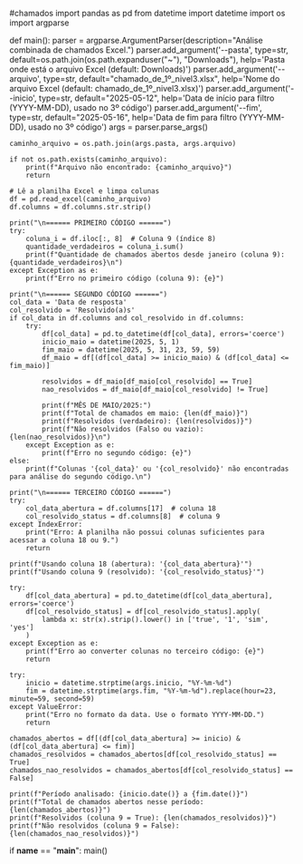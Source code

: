 #chamados
import pandas as pd
from datetime import datetime
import os
import argparse

def main():
    parser = argparse.ArgumentParser(description="Análise combinada de chamados Excel.")
    parser.add_argument('--pasta', type=str, default=os.path.join(os.path.expanduser("~"), "Downloads"),
                        help='Pasta onde está o arquivo Excel (default: Downloads)')
    parser.add_argument('--arquivo', type=str, default="chamado_de_1º_nivel3.xlsx",
                        help='Nome do arquivo Excel (default: chamado_de_1º_nivel3.xlsx)')
    parser.add_argument('--inicio', type=str, default="2025-05-12",
                        help='Data de início para filtro (YYYY-MM-DD), usado no 3º código')
    parser.add_argument('--fim', type=str, default="2025-05-16",
                        help='Data de fim para filtro (YYYY-MM-DD), usado no 3º código')
    args = parser.parse_args()

    caminho_arquivo = os.path.join(args.pasta, args.arquivo)

    if not os.path.exists(caminho_arquivo):
        print(f"Arquivo não encontrado: {caminho_arquivo}")
        return

    # Lê a planilha Excel e limpa colunas
    df = pd.read_excel(caminho_arquivo)
    df.columns = df.columns.str.strip()

    print("\n====== PRIMEIRO CÓDIGO ======")
    try:
        coluna_i = df.iloc[:, 8]  # Coluna 9 (índice 8)
        quantidade_verdadeiros = coluna_i.sum()
        print(f"Quantidade de chamados abertos desde janeiro (coluna 9): {quantidade_verdadeiros}\n")
    except Exception as e:
        print(f"Erro no primeiro código (coluna 9): {e}")

    print("\n====== SEGUNDO CÓDIGO ======")
    col_data = 'Data de resposta'
    col_resolvido = 'Resolvido(a)s'
    if col_data in df.columns and col_resolvido in df.columns:
        try:
            df[col_data] = pd.to_datetime(df[col_data], errors='coerce')
            inicio_maio = datetime(2025, 5, 1)
            fim_maio = datetime(2025, 5, 31, 23, 59, 59)
            df_maio = df[(df[col_data] >= inicio_maio) & (df[col_data] <= fim_maio)]

            resolvidos = df_maio[df_maio[col_resolvido] == True]
            nao_resolvidos = df_maio[df_maio[col_resolvido] != True]

            print(f"MÊS DE MAIO/2025:")
            print(f"Total de chamados em maio: {len(df_maio)}")
            print(f"Resolvidos (verdadeiro): {len(resolvidos)}")
            print(f"Não resolvidos (Falso ou vazio): {len(nao_resolvidos)}\n")
        except Exception as e:
            print(f"Erro no segundo código: {e}")
    else:
        print(f"Colunas '{col_data}' ou '{col_resolvido}' não encontradas para análise do segundo código.\n")

    print("\n====== TERCEIRO CÓDIGO ======")
    try:
        col_data_abertura = df.columns[17]  # coluna 18
        col_resolvido_status = df.columns[8]  # coluna 9
    except IndexError:
        print("Erro: A planilha não possui colunas suficientes para acessar a coluna 18 ou 9.")
        return

    print(f"Usando coluna 18 (abertura): '{col_data_abertura}'")
    print(f"Usando coluna 9 (resolvido): '{col_resolvido_status}'")

    try:
        df[col_data_abertura] = pd.to_datetime(df[col_data_abertura], errors='coerce')
        df[col_resolvido_status] = df[col_resolvido_status].apply(
            lambda x: str(x).strip().lower() in ['true', '1', 'sim', 'yes']
        )
    except Exception as e:
        print(f"Erro ao converter colunas no terceiro código: {e}")
        return

    try:
        inicio = datetime.strptime(args.inicio, "%Y-%m-%d")
        fim = datetime.strptime(args.fim, "%Y-%m-%d").replace(hour=23, minute=59, second=59)
    except ValueError:
        print("Erro no formato da data. Use o formato YYYY-MM-DD.")
        return

    chamados_abertos = df[(df[col_data_abertura] >= inicio) & (df[col_data_abertura] <= fim)]
    chamados_resolvidos = chamados_abertos[df[col_resolvido_status] == True]
    chamados_nao_resolvidos = chamados_abertos[df[col_resolvido_status] == False]

    print(f"Período analisado: {inicio.date()} a {fim.date()}")
    print(f"Total de chamados abertos nesse período: {len(chamados_abertos)}")
    print(f"Resolvidos (coluna 9 = True): {len(chamados_resolvidos)}")
    print(f"Não resolvidos (coluna 9 = False): {len(chamados_nao_resolvidos)}")

if __name__ == "__main__":
    main()


